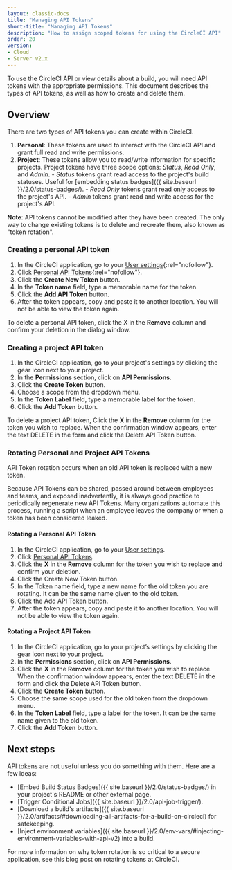 ```yaml
---
layout: classic-docs
title: "Managing API Tokens"
short-title: "Managing API Tokens"
description: "How to assign scoped tokens for using the CircleCI API"
order: 20
version:
- Cloud
- Server v2.x
---
```


To use the CircleCI API or view details about a build, you will need API tokens
with the appropriate permissions. This document describes the types of API
tokens, as well as how to create and delete them.

## Overview

There are two types of API tokens you can create within CircleCI.

  1. **Personal**:
  These tokens are used to interact with the CircleCI API
  and grant full read and write permissions.
  2. **Project**:
  These tokens allow you to read/write information for specific projects.
  Project tokens have three scope options: _Status_, _Read Only_, and _Admin_.
    - _Status_ tokens grant read access to the project's build statuses.
    Useful for [embedding status badges]({{ site.baseurl }}/2.0/status-badges/).
    - _Read Only_ tokens grant read only access to the project's API.
    - _Admin_ tokens grant read and write access for the project's API.

**Note**: API tokens cannot be modified after they have been created. The only
way to change existing tokens is to delete and recreate them, also known as "token rotation".

### Creating a personal API token

  1. In the CircleCI application, go to your [User settings](https://circleci.com/account){:rel="nofollow"}.
  2. Click [Personal API Tokens](https://circleci.com/account/api){:rel="nofollow"}.
  3. Click the **Create New Token** button.
  4. In the **Token name** field, type a memorable name for the token.
  5. Click the **Add API Token** button.
  6. After the token appears, copy and paste it to another location. You will
     not be able to view the token again.

To delete a personal API token, click the X in the **Remove** column and confirm
your deletion in the dialog window.

### Creating a project API token

  1. In the CircleCI application, go to your project's settings by clicking the
     gear icon next to your project.
  2. In the **Permissions** section, click on **API Permissions**.
  3. Click the **Create Token** button.
  4. Choose a scope from the dropdown menu.
  5. In the **Token Label** field, type a memorable label for the token.
  6. Click the **Add Token** button.

To delete a project API token, Click the **X** in the **Remove** column for the
token you wish to replace. When the confirmation window appears, enter the text
DELETE in the form and click the Delete API Token button.


### Rotating Personal and Project API Tokens

API Token rotation occurs when an old API token is replaced with a new token. 

Because API Tokens can be shared, passed around between employees and teams, and
exposed inadvertently, it is always good practice to periodically regenerate new
API Tokens. Many organizations automate this process, running a script when an
employee leaves the company or when a token has been considered leaked.

#### Rotating a Personal API Token

1. In the CircleCI application, go to your [User settings](https://app.circleci.com/settings/user).
1. Click [Personal API Tokens](https://app.circleci.com/settings/user/tokens).
1. Click the **X** in the **Remove** column for the token you wish to replace and confirm your deletion. 
1. Click the Create New Token button.
1. In the Token name field, type a new name for the old token you are rotating. It can be the same name given to the old token.
1. Click the Add API Token button.
1. After the token appears, copy and paste it to another location. You will not be able to view the token again.

#### Rotating a Project API Token

1. In the CircleCI application, go to your project’s settings by clicking the gear icon next to your project.
1. In the **Permissions** section, click on **API Permissions**.
1. Click the **X** in the **Remove** column for the token you wish to replace.
   When the confirmation window appears, enter the text DELETE in the form and click the Delete API Token button.
1. Click the **Create Token** button.
1. Choose the same scope used for the old token from the dropdown menu.
1. In the **Token Label** field, type a label for the token. It can be the same name given to the old token.
1. Click the **Add Token** button.

## Next steps

API tokens are not useful unless you do something with them. Here are a few
ideas:

  - [Embed Build Status Badges]({{ site.baseurl }}/2.0/status-badges/) in your project's README or other external page.
  - [Trigger Conditional Jobs]({{ site.baseurl }}/2.0/api-job-trigger/).
  - [Download a build's artifacts]({{ site.baseurl }}/2.0/artifacts/#downloading-all-artifacts-for-a-build-on-circleci) for safekeeping.
  - [Inject environment variables]({{ site.baseurl }}/2.0/env-vars/#injecting-environment-variables-with-api-v2) into a build.
  
  For more information on why token rotation is so critical to a secure
  application, see this blog post on rotating tokens at CircleCI.
